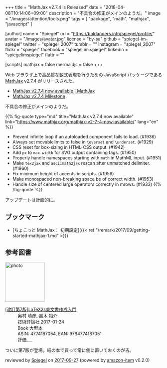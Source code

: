 +++
title = "MathJax v2.7.4 is Released"
date = "2018-04-08T10:14:06+09:00"
description = "不具合の修正がメインのようだ。"
image = "/images/attention/tools.png"
tags = [ "package", "math", "mathjax", "javascript" ]

[author]
  name      = "Spiegel"
  url       = "https://baldanders.info/spiegel/profile/"
  avatar    = "/images/avatar.jpg"
  license   = "by-sa"
  github    = "spiegel-im-spiegel"
  twitter   = "spiegel_2007"
  tumblr    = ""
  instagram = "spiegel_2007"
  flickr    = "spiegel"
  facebook  = "spiegel.im.spiegel"
  linkedin  = "spiegelimspiegel"
  flattr    = ""

[scripts]
  mathjax = false
  mermaidjs = false
+++

Web ブラウザ上で高品質な数式表現を行うための JavaScript パッケージである [MathJax] v2.7.4 がリリースされた。

- [MathJax v2.7.4 now available | MathJax](https://www.mathjax.org/mathjax-v2-7-4-now-available/)
- [MathJax v2.7.4 Milestone](https://github.com/mathjax/MathJax/milestone/18?closed=1)

不具合の修正がメインのようだ。

{{% fig-quote type="md" title="MathJax v2.7.4 now available" link="https://www.mathjax.org/mathjax-v2-7-4-now-available/" lang="en" %}}
- Prevent infinite loop if an autoloaded component fails to load. (#1936)
- Always set movablelimits to false in `\overset` and `\underset`. (#1929)
- CSS reset for box-sizing in HTML-CSS output. (#1942)
- Add `px` to `max-width` for SVG output containing tags. (#1950)
- Properly handle namespaces starting with `math` in MathML input. (#1951)
- Make `tex2jax` and `asciimath2jax` rescan after unmatched delimiter. (#1960)
- Fix minimum height of accents in scripts. (#1956)
- Make monospaced non-breaking space be of correct width. (#1953)
- Handle size of centered large operators correctly in mrows. (#1933)
{{% /fig-quote %}}

アップデートは計画的に。

[MathJax]: https://www.mathjax.org/ "MathJax | Beautiful math in all browsers."

## ブックマーク

- [ちょこっと MathJax： 初期設定]({{< ref "/remark/2017/09/getting-started-mathjax-1.md" >}})

## 参考図書

<div class="hreview">
  <div class="photo"><a class="item url" href="https://www.amazon.co.jp/%E6%94%B9%E8%A8%82%E7%AC%AC7%E7%89%88-LaTeX2%CE%B5%E7%BE%8E%E6%96%87%E6%9B%B8%E4%BD%9C%E6%88%90%E5%85%A5%E9%96%80-%E5%A5%A5%E6%9D%91-%E6%99%B4%E5%BD%A6/dp/4774187054?SubscriptionId=AKIAJYVUJ3DMTLAECTHA&tag=baldandersinf-22&linkCode=xm2&camp=2025&creative=165953&creativeASIN=4774187054"><img src="https://images-fe.ssl-images-amazon.com/images/I/51E5K7B53aL._SL160_.jpg" width="127" alt="photo"></a></div>
  <dl class="fn">
    <dt><a href="https://www.amazon.co.jp/%E6%94%B9%E8%A8%82%E7%AC%AC7%E7%89%88-LaTeX2%CE%B5%E7%BE%8E%E6%96%87%E6%9B%B8%E4%BD%9C%E6%88%90%E5%85%A5%E9%96%80-%E5%A5%A5%E6%9D%91-%E6%99%B4%E5%BD%A6/dp/4774187054?SubscriptionId=AKIAJYVUJ3DMTLAECTHA&tag=baldandersinf-22&linkCode=xm2&camp=2025&creative=165953&creativeASIN=4774187054">[改訂第7版]LaTeX2ε美文書作成入門</a></dt>
	<dd>奥村 晴彦, 黒木 裕介</dd>
    <dd>技術評論社 2017-01-24</dd>
    <dd>Book 大型本</dd>
    <dd>ASIN: 4774187054, EAN: 9784774187051</dd>
    <dd>評価<abbr class="rating fa-sm" title="4">&nbsp;<i class="fas fa-star"></i>&nbsp;<i class="fas fa-star"></i>&nbsp;<i class="fas fa-star"></i>&nbsp;<i class="fas fa-star"></i>&nbsp;<i class="far fa-star"></i></abbr></dd>
  </dl>
  <p class="description">ついに第7版が登場。紙の本で買って常に側に置いておくのが吉。</p>
  <p class="powered-by" >reviewed by <a href='#maker' class='reviewer'>Spiegel</a> on <abbr class="dtreviewed" title="2017-09-27">2017-09-27</abbr> (powered by <a href="https://github.com/spiegel-im-spiegel/amazon-item" >amazon-item</a> v0.2.0)</p>
</div>
